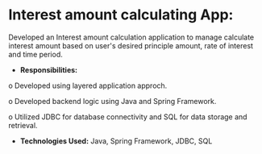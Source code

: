 # Interest amount calculating App:
Developed an Interest amount calculation application to manage calculate interest amount based on user's desired principle amount, rate of interest and time period.

-	**Responsibilities:**

o	Developed using layered application approch.  
  
o	Developed backend logic using Java and Spring Framework.

o	Utilized JDBC for database connectivity and SQL for data storage and retrieval.

-	**Technologies Used:** Java, Spring Framework, JDBC, SQL
